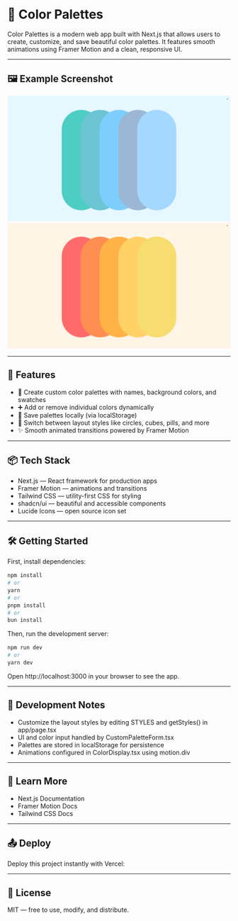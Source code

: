 # 🎨 Color Palettes

Color Palettes is a modern web app built with Next.js that allows users to create, customize, and save beautiful color palettes. It features smooth animations using Framer Motion and a clean, responsive UI.

---

## 🖼 Example Screenshot

![Cool Colors App Screenshot](public/cool-colors.png)
![Warm Colors App Screenshot](public/warm-colors.png)

---

## 🚀 Features
- 🎨 Create custom color palettes with names, background colors, and swatches
- ➕ Add or remove individual colors dynamically
- 💾 Save palettes locally (via localStorage)
- 🧭 Switch between layout styles like circles, cubes, pills, and more
- ✨ Smooth animated transitions powered by Framer Motion

---

## 📦 Tech Stack
- Next.js — React framework for production apps
- Framer Motion — animations and transitions
- Tailwind CSS — utility-first CSS for styling
- shadcn/ui — beautiful and accessible components
- Lucide Icons — open source icon set

---

## 🛠 Getting Started

First, install dependencies:

```bash
npm install
# or
yarn
# or
pnpm install
# or
bun install
```

Then, run the development server:

```bash
npm run dev
# or
yarn dev
```

Open http://localhost:3000 in your browser to see the app.

---

## 🧪 Development Notes
- Customize the layout styles by editing STYLES and getStyles() in app/page.tsx
- UI and color input handled by CustomPaletteForm.tsx
- Palettes are stored in localStorage for persistence
- Animations configured in ColorDisplay.tsx using motion.div

---

## 🧠 Learn More
- Next.js Documentation
- Framer Motion Docs
- Tailwind CSS Docs

---

## 📤 Deploy

Deploy this project instantly with Vercel:

---

## 📄 License

MIT — free to use, modify, and distribute.
